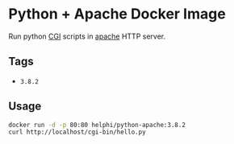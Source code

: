 # Python + Apache Docker Image

Run python [CGI](https://docs.python.org/3.8/library/cgi.html) scripts in [apache](https://httpd.apache.org/docs/2.4/) HTTP server.

## Tags

- `3.8.2`

## Usage

```bash
docker run -d -p 80:80 helphi/python-apache:3.8.2
curl http://localhost/cgi-bin/hello.py
```
